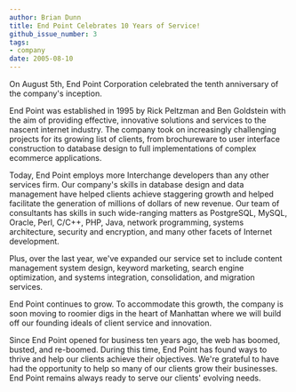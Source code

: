 ```yaml
---
author: Brian Dunn
title: End Point Celebrates 10 Years of Service!
github_issue_number: 3
tags:
- company
date: 2005-08-10
---
```


On August 5th, End Point Corporation celebrated the tenth anniversary of the company's inception.

End Point was established in 1995 by Rick Peltzman and Ben Goldstein with the aim of providing effective, innovative solutions and services to the nascent internet industry. The company took on increasingly challenging projects for its growing list of clients, from brochureware to user interface construction to database design to full implementations of complex ecommerce applications.

Today, End Point employs more Interchange developers than any other services firm. Our company's skills in database design and data management have helped clients achieve staggering growth and helped facilitate the generation of millions of dollars of new revenue. Our team of consultants has skills in such wide-ranging matters as PostgreSQL, MySQL, Oracle, Perl, C/C++, PHP, Java, network programming, systems architecture, security and encryption, and many other facets of Internet development.

Plus, over the last year, we've expanded our service set to include content management system design, keyword marketing, search engine optimization, and systems integration, consolidation, and migration services.

End Point continues to grow. To accommodate this growth, the company is soon moving to roomier digs in the heart of Manhattan where we will build off our founding ideals of client service and innovation.

Since End Point opened for business ten years ago, the web has boomed, busted, and re-boomed. During this time, End Point has found ways to thrive and help our clients achieve their objectives. We're grateful to have had the opportunity to help so many of our clients grow their businesses. End Point remains always ready to serve our clients' evolving needs.
